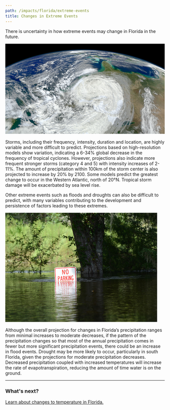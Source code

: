 ```yaml
---
path: /impacts/florida/extreme-events
title: Changes in Extreme Events
---
```


<content-header icon="extreme_events" title="Changes in Extreme Events in Florida"></content-header>

There is uncertainty in how extreme events may change in Florida in the future.

<!-- https://www.flickr.com/photos/gsfc/8145406407/ -->

![Hurricane Sandy](8145406407_297762ebcb_k.jpg 'Hurricane Sandy.  Photo: NASA.')

Storms, including their frequency, intensity, duration and location, are highly variable and more difficult to predict. Projections based on high-resolution models show variation, indicating a 6-34% global decrease in the frequency of tropical cyclones. However, projections also indicate more frequent stronger storms (category 4 and 5) with intensity increases of 2-11%. The amount of precipitation within 100km of the storm center is also projected to increase by 20% by 2100. Some models predict the greatest change to occur in the Western Atlantic, north of 20°N. Tropical storm damage will be exacerbated by sea level rise.

Other extreme events such as floods and droughts can also be difficult to predict, with many variables contributing to the development and persistence of factors leading to these extremes.

<div class="float-right thumbnail-medium">
<img src="river flooding Irma FWC Tim Donovan.jpg" alt="Photo: Tim Donovan, FWC." />
</div>

Although the overall projection for changes in Florida’s precipitation ranges from minimal increases to moderate decreases, if the pattern of the precipitation changes so that most of the annual precipitation comes in fewer but more significant precipitation events, there could be an increase in flood events. Drought may be more likely to occur, particularly in south Florida, given the projections for moderate precipitation decreases. Decreased precipitation coupled with increased temperatures will increase the rate of evapotranspiration, reducing the amount of time water is on the ground.

<hr class="divider"/>

### What's next?

[Learn about changes to temperature in Florida.](/impacts/florida/temperature)
